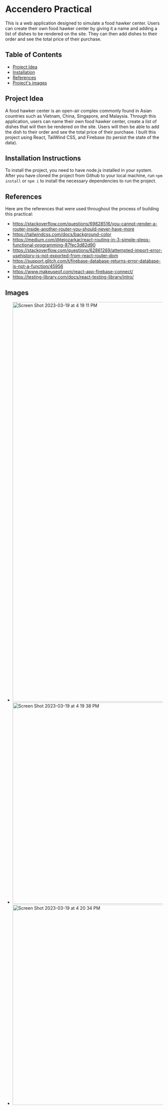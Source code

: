 # Accendero Practical

This is a web application designed to simulate a food hawker center. Users can create their own food hawker center by giving it a name and adding a list of dishes to be rendered on the site. They can then add dishes to their order and see the total price of their purchase.

## Table of Contents

* [Project Idea](#project-idea)
* [Installation](#installation)
* [References](#references)
* [Project's images](#images)

## Project Idea

A food hawker center is an open-air complex commonly found in Asian countries such as Vietnam, China, Singapore, and Malaysia. Through this application, users can name their own food hawker center, create a list of dishes that will then be rendered on the site. Users will then be able to add the dish to their order and see the total price of their purchase. I built this project using React, TailWind CSS, and Firebase (to persist the state of the data).

## Installation Instructions

To install the project, you need to have node.js installed in your system. After you have cloned the project from Github to your local machine, run `npm install` or `npm i` to install the necessary dependencies to run the project.

## References

Here are the references that were used throughout the process of building this practical:

- https://stackoverflow.com/questions/69828516/you-cannot-render-a-router-inside-another-router-you-should-never-have-more
- https://tailwindcss.com/docs/background-color
- https://medium.com/@tejozarkar/react-routing-in-3-simple-steps-functional-programming-87fec3d82d90
- https://stackoverflow.com/questions/62861269/attempted-import-error-usehistory-is-not-exported-from-react-router-dom
- https://support.glitch.com/t/firebase-database-returns-error-database-is-not-a-function/45956
- https://www.makeuseof.com/react-app-firebase-connect/
- https://testing-library.com/docs/react-testing-library/intro/

## Images
- <img width="1277" alt="Screen Shot 2023-03-19 at 4 19 11 PM" src="https://user-images.githubusercontent.com/61608148/226206918-d46dc1be-be04-4efe-a944-118bc65bd71a.png">
- <img width="643" alt="Screen Shot 2023-03-19 at 4 19 38 PM" src="https://user-images.githubusercontent.com/61608148/226206919-549c4ec0-f0ae-46bb-b3bd-31761610fbbf.png">
- <img width="640" alt="Screen Shot 2023-03-19 at 4 20 34 PM" src="https://user-images.githubusercontent.com/61608148/226206921-a7169e5c-958e-4fd8-b1bd-4116b4af5dcc.png">


